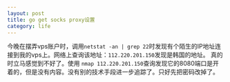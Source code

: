 ```yaml
---
layout: post
title: go get socks proxy设置
category: life
---
```

今晚在摆弄vps账户时，调用```netstat -an | grep 22```时发现有个陌生的IP地址连接到我的vps上。网络上查询该地址：```112.220.201.150```发现是韩国的地址。 真的时立马感觉到不好了。使用 ```nmap 112.220.201.150```查询发现它的8080端口是开着的，但是没有内容。没有别的技术手段进一步追踪了。只好先把密码改掉了。
